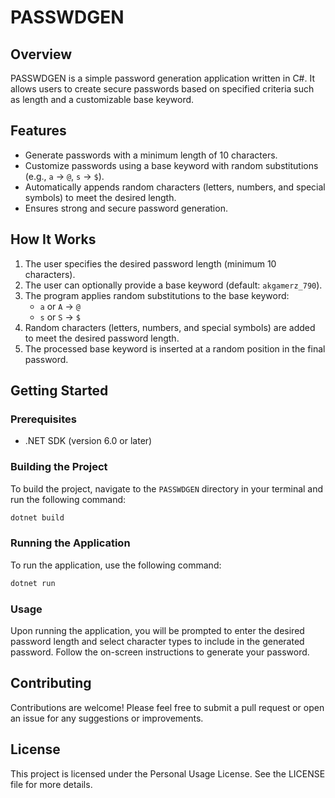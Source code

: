 # PASSWDGEN

## Overview
PASSWDGEN is a simple password generation application written in C#. It allows users to create secure passwords based on specified criteria such as length and a customizable base keyword.

## Features
- Generate passwords with a minimum length of 10 characters.
- Customize passwords using a base keyword with random substitutions (e.g., `a` → `@`, `s` → `$`).
- Automatically appends random characters (letters, numbers, and special symbols) to meet the desired length.
- Ensures strong and secure password generation.

## How It Works
1. The user specifies the desired password length (minimum 10 characters).
2. The user can optionally provide a base keyword (default: `akgamerz_790`).
3. The program applies random substitutions to the base keyword:
   - `a` or `A` → `@`
   - `s` or `S` → `$`
4. Random characters (letters, numbers, and special symbols) are added to meet the desired password length.
5. The processed base keyword is inserted at a random position in the final password.

## Getting Started

### Prerequisites
- .NET SDK (version 6.0 or later)

### Building the Project
To build the project, navigate to the `PASSWDGEN` directory in your terminal and run the following command:

```bash
dotnet build
```

### Running the Application
To run the application, use the following command:

```bash
dotnet run
```

### Usage
Upon running the application, you will be prompted to enter the desired password length and select character types to include in the generated password. Follow the on-screen instructions to generate your password.

## Contributing
Contributions are welcome! Please feel free to submit a pull request or open an issue for any suggestions or improvements.

## License
This project is licensed under the Personal Usage License. See the LICENSE file for more details.